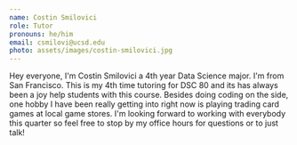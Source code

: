 ```yaml
---
name: Costin Smilovici
role: Tutor
pronouns: he/him
email: csmilovi@ucsd.edu
photo: assets/images/costin-smilovici.jpg
---
```

Hey everyone, I'm Costin Smilovici a 4th year Data Science major. I'm from San Francisco. This is my 4th time tutoring for DSC 80 and its has always been a joy help students with this course. Besides doing coding on the side, one hobby I have been really getting into right now is playing trading card games at local game stores. I'm looking forward to working with everybody this quarter so feel free to stop by my office hours for questions or to just talk!